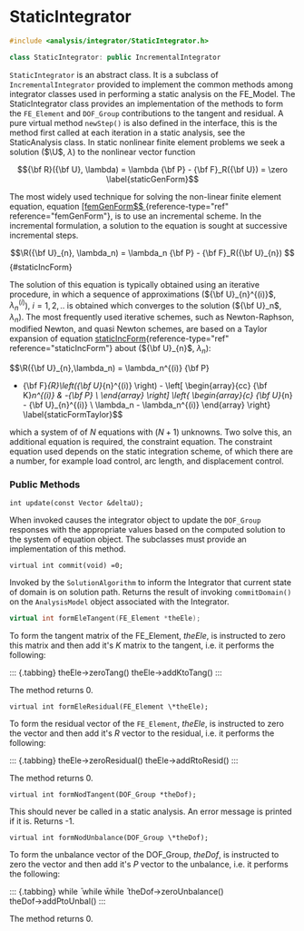 # StaticIntegrator 

```cpp
#include <analysis/integrator/StaticIntegrator.h>

class StaticIntegrator: public IncrementalIntegrator
```

`StaticIntegrator` is an abstract class. It is a subclass of
`IncrementalIntegrator` provided to implement the common methods among
integrator classes used in performing a static analysis on the FE_Model.
The StaticIntegrator class provides an implementation of the methods to
form the `FE_Element` and `DOF_Group` contributions to the tangent and
residual. A pure virtual method `newStep()` is also defined in the
interface, this is the method first called at each iteration in a static
analysis, see the StaticAnalysis class.
In static nonlinear finite element problems we seek a solution ($\U$,
$\lambda$) to the nonlinear vector function

$${\bf R}({\bf U}, \lambda) = \lambda {\bf P} - {\bf F}_R({\bf U}) = \zero
\label{staticGenForm}$$

The most widely used technique for solving the non-linear finite element
equation, equation [\[femGenForm$$
](#femGenForm){reference-type="ref"
reference="femGenForm"}, is to use an incremental scheme. In the
incremental formulation, a solution to the equation is sought at
successive incremental steps.

$$\R({\bf U}_{n}, \lambda_n) = \lambda_n {\bf P} - {\bf F}_R({\bf U}_{n})
$$
{#staticIncForm}

The solution of this equation is typically obtained using an iterative
procedure, in which a sequence of approximations (${\bf U}_{n}^{(i)}$,
$\lambda_n^{(i)}$), $i=1,2, ..$ is obtained which converges to the
solution (${\bf U}_n$, $\lambda_n)$. The most frequently used iterative
schemes, such as Newton-Raphson, modified Newton, and quasi Newton
schemes, are based on a Taylor expansion of
equation [staticIncForm](#staticIncForm){reference-type="ref"
reference="staticIncForm"} about (${\bf U}_{n}$, $\lambda_n$):

$$\R({\bf U}_{n},\lambda_n) = \lambda_n^{(i)} {\bf P} 
 - {\bf F}_{R}\left({\bf U}_{n}^{(i)} \right) - \left[
\begin{array}{cc}
{\bf K}_n^{(i)} & -{\bf P} \\
\end{array} \right] 
\left\{
\begin{array}{c}
{\bf U}_{n} - {\bf U}_{n}^{(i)}  \\ 
\lambda_n - \lambda_n^{(i)} 
\end{array} \right\}
\label{staticFormTaylor}$$

which a system of of $N$ equations with ($N+1$) unknowns. Two solve
this, an additional equation is required, the constraint equation. The
constraint equation used depends on the static integration scheme, of
which there are a number, for example load control, arc length, and
displacement control.


### Public Methods


```{.cpp}
int update(const Vector &deltaU);
```

When invoked causes the integrator object to update the `DOF_Group`
responses with the appropriate values based on the computed solution to
the system of equation object. The subclasses must provide an
implementation of this method.

```{.cpp}
virtual int commit(void) =0;
```

Invoked by the `SolutionAlgorithm` to inform the Integrator that current
state of domain is on solution path. Returns the result of invoking
`commitDomain()` on the `AnalysisModel` object associated with the
Integrator.

```cpp
virtual int formEleTangent(FE_Element *theEle);
```

To form the tangent matrix of the FE_Element, *theEle*, is instructed to
zero this matrix and then add it's $K$ matrix to the tangent, i.e. it
performs the following:

::: {.tabbing}
theEle-$>$zeroTang()
theEle-$>$addKtoTang()
:::

The method returns $0$.

```{.cpp}
virtual int formEleResidual(FE_Element \*theEle);
```

To form the residual vector of the `FE_Element`, *theEle*, is instructed
to zero the vector and then add it's $R$ vector to the residual, i.e. it
performs the following:

::: {.tabbing}
theEle-$>$zeroResidual()
theEle-$>$addRtoResid()
:::

The method returns $0$.

```{.cpp}
virtual int formNodTangent(DOF_Group *theDof);
```

This should never be called in a static analysis. An error message is
printed if it is. Returns -1.

```{.cpp}
virtual int formNodUnbalance(DOF_Group \*theDof);
```

To form the unbalance vector of the DOF_Group, *theDof*, is instructed
to zero the vector and then add it's $P$ vector to the unbalance, i.e.
it performs the following:

::: {.tabbing}
while ̄ while w̄hile ̄ theDof-$>$zeroUnbalance()\
theDof-$>$addPtoUnbal()
:::

The method returns $0$.
